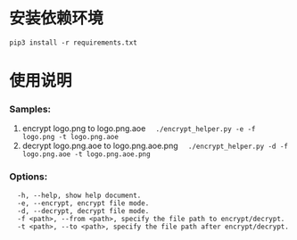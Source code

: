# 安装依赖环境
`pip3 install -r requirements.txt`
# 使用说明
### Samples:
1. encrypt logo.png to logo.png.aoe
`  ./encrypt_helper.py -e -f logo.png -t logo.png.aoe`
2. decrypt logo.png.aoe to logo.png.aoe.png
`  ./encrypt_helper.py -d -f logo.png.aoe -t logo.png.aoe.png`
### Options:
```
  -h, --help, show help document.
  -e, --encrypt, encrypt file mode.
  -d, --decrypt, decrypt file mode.
  -f <path>, --from <path>, specify the file path to encrypt/decrypt.
  -t <path>, --to <path>, specify the file path after encrypt/decrypt.
```
